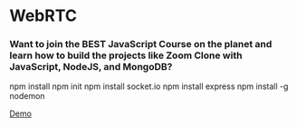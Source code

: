 # WebRTC


### Want to join the BEST JavaScript Course on the planet and learn how to build the projects like Zoom Clone with JavaScript, NodeJS, and MongoDB?

npm install
npm init
npm install socket.io
npm install express
npm install -g nodemon

[Demo](https://sr-vc.herokuapp.com/65c12045-81ce-455a-8d31-91eeba258e52)
